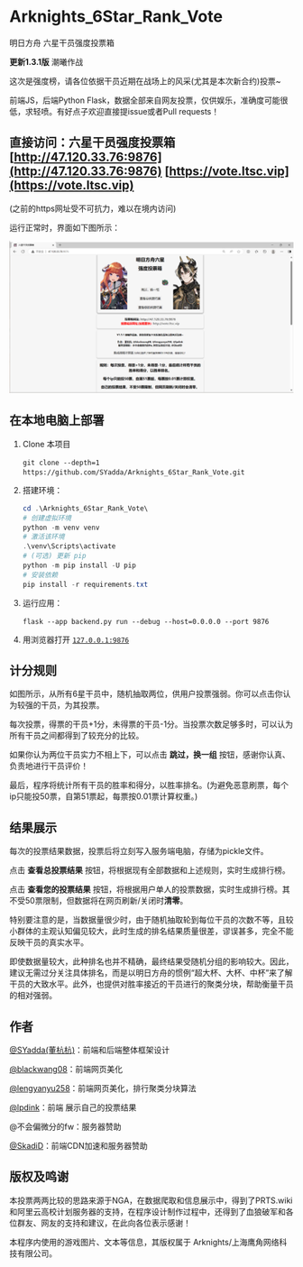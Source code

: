 # Arknights_6Star_Rank_Vote

明日方舟 六星干员强度投票箱

**更新1.3.1版** 潮曦作战

这次是强度榜，请各位依据干员近期在战场上的风采(尤其是本次新合约)投票~

前端JS，后端Python Flask，数据全部来自网友投票，仅供娱乐，准确度可能很低，求轻喷。有好点子欢迎直接提issue或者Pull requests！

## 直接访问：六星干员强度投票箱 [http://47.120.33.76:9876](http://47.120.33.76:9876) [https://vote.ltsc.vip](https://vote.ltsc.vip)

(之前的https网址受不可抗力，难以在境内访问)

运行正常时，界面如下图所示：

<img src="images\frontend.png" alt="frontend" width="1000px">

## 在本地电脑上部署

1. Clone 本项目

   `git clone --depth=1 https://github.com/SYadda/Arknights_6Star_Rank_Vote.git`

1. 搭建环境：

   ```powershell
   cd .\Arknights_6Star_Rank_Vote\
   # 创建虚拟环境
   python -m venv venv
   # 激活该环境
   .\venv\Scripts\activate
   # (可选) 更新 pip
   python -m pip install -U pip
   # 安装依赖
   pip install -r requirements.txt
   ```

1. 运行应用：

   `flask --app backend.py run --debug --host=0.0.0.0 --port 9876`

1. 用浏览器打开 [`127.0.0.1:9876`](http://127.0.0.1:9876)

## 计分规则

如图所示，从所有6星干员中，随机抽取两位，供用户投票强弱。你可以点击你认为较强的干员，为其投票。

每次投票，得票的干员+1分，未得票的干员-1分。当投票次数足够多时，可以认为所有干员之间都得到了较充分的比较。

如果你认为两位干员实力不相上下，可以点击 **跳过，换一组** 按钮，感谢你认真、负责地进行干员评价！

最后，程序将统计所有干员的胜率和得分，以胜率排名。(为避免恶意刷票，每个ip只能投50票，自第51票起，每票按0.01票计算权重。)

## 结果展示

每次的投票结果数据，投票后将立刻写入服务端电脑，存储为pickle文件。

点击 **查看总投票结果** 按钮，将根据现有全部数据和上述规则，实时生成排行榜。

点击 **查看您的投票结果** 按钮，将根据用户单人的投票数据，实时生成排行榜。其不受50票限制，但数据将在网页刷新/关闭时**清零**。

特别要注意的是，当数据量很少时，由于随机抽取轮到每位干员的次数不等，且较小群体的主观认知偏见较大，此时生成的排名结果质量很差，谬误甚多，完全不能反映干员的真实水平。

即使数据量较大，此种排名也并不精确，最终结果受随机分组的影响较大。因此，建议无需过分关注具体排名，而是以明日方舟的惯例“超大杯、大杯、中杯”来了解干员的大致水平。此外，也提供对胜率接近的干员进行的聚类分块，帮助衡量干员的相对强弱。

## 作者

[@SYadda(董杭杭)](https://github.com/SYadda)：前端和后端整体框架设计

[@blackwang08](https://github.com/blackwang08)：前端网页美化

[@lengyanyu258](https://github.com/lengyanyu258)：前端网页美化，排行聚类分块算法

[@lpdink](https://github.com/lpdink)：前端 展示自己的投票结果

@不会偏微分的fw：服务器赞助

[@SkadiD](https://github.com/SkadiD)：前端CDN加速和服务器赞助

## 版权及鸣谢

本投票两两比较的思路来源于NGA，在数据爬取和信息展示中，得到了PRTS.wiki和阿里云高校计划服务器的支持，在程序设计制作过程中，还得到了血狼破军和各位群友、网友的支持和建议，在此向各位表示感谢！

本程序内使用的游戏图片、文本等信息，其版权属于 Arknights/上海鹰角网络科技有限公司。

